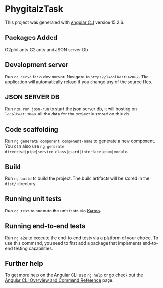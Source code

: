 # PhygitalzTask

This project was generated with [Angular CLI](https://github.com/angular/angular-cli) version 15.2.6.

## Packages Added
G2plot antv G2 antv and JSON server Db

## Development server

Run `ng serve` for a dev server. Navigate to `http://localhost:4200/`. The application will automatically reload if you change any of the source files.

## JSON SERVER DB
Run `npm run json-run` to start the json server db, it will hosting on `localhost:3000`, all the data for the project is stored on this db.

## Code scaffolding

Run `ng generate component component-name` to generate a new component. You can also use `ng generate directive|pipe|service|class|guard|interface|enum|module`.

## Build

Run `ng build` to build the project. The build artifacts will be stored in the `dist/` directory.

## Running unit tests

Run `ng test` to execute the unit tests via [Karma](https://karma-runner.github.io).

## Running end-to-end tests

Run `ng e2e` to execute the end-to-end tests via a platform of your choice. To use this command, you need to first add a package that implements end-to-end testing capabilities.

## Further help

To get more help on the Angular CLI use `ng help` or go check out the [Angular CLI Overview and Command Reference](https://angular.io/cli) page.
